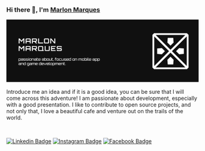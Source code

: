 ### Hi there 👋, I'm [Marlon Marques](https://www.github.com/MarlonBeloMarques)

<!--
**MarlonBeloMarques/MarlonBeloMarques** is a ✨ _special_ ✨ repository because its `README.md` (this file) appears on your GitHub profile.

Here are some ideas to get you started:

- 🔭 I’m currently working on ...
- 🌱 I’m currently learning ...
- 👯 I’m looking to collaborate on ...
- 🤔 I’m looking for help with ...
- 💬 Ask me about ...
- 📫 How to reach me: ...
- 😄 Pronouns: ...
- ⚡ Fun fact: ...
-->
![Marlon Marques](https://github.com/MarlonBeloMarques/MarlonBeloMarques/blob/master/readme/apresentation.png?raw=true)

Introduce me an idea and if it is a good idea, you can be sure that I will come across this adventure! I am passionate about development, especially with a good presentation. I like to contribute to open source projects, and not only that, I love a beautiful cafe and venture out on the trails of the world.

<br/>

[![Linkedin Badge](https://img.shields.io/badge/-marlonmarques-black?style=flat-square&logo=Linkedin&logoColor=white&link=https://www.linkedin.com/in/marlon-marques-0b509813b/)](https://www.linkedin.com/in/marlon-marques-0b509813b/)
[![Instagram Badge](https://img.shields.io/badge/-marlonmarques-black?style=flat-square&logo=Instagram&logoColor=white&link=https://https://www.instagram.com/marlonmarqsbr/)](https://www.instagram.com/marlonmarqsbr/)
[![Facebook Badge](https://img.shields.io/badge/-marlonmarqs-black?style=flat-square&logo=Facebook&logoColor=white&link=https://https://www.facebook.com/MarloMarqs)](https://www.facebook.com/MarloMarqs)
